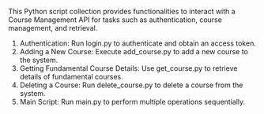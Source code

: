 This Python script collection provides functionalities to interact with a Course Management API for tasks such as authentication, course management, and retrieval.

1. Authentication: Run login.py to authenticate and obtain an access token.
2. Adding a New Course: Execute add_course.py to add a new course to the system.
3. Getting Fundamental Course Details: Use get_course.py to retrieve details of fundamental courses.
4. Deleting a Course: Run delete_course.py to delete a course from the system.
5. Main Script: Run main.py to perform multiple operations sequentially.